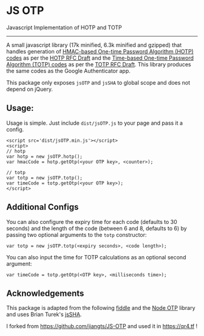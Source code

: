 # JS OTP
Javascript Implementation of HOTP and TOTP

---

A small javascript library (17k minified, 6.3k minified and gzipped) that handles generation of [HMAC-based One-time Password Algorithm (HOTP) codes](https://en.wikipedia.org/wiki/HMAC-based_One-time_Password_Algorithm) as per the [HOTP RFC Draft](https://tools.ietf.org/html/rfc4226) and the [Time-based One-time Password Algorithm (TOTP) codes](http://en.wikipedia.org/wiki/Time-based_One-time_Password_Algorithm) as per the [TOTP RFC Draft](http://tools.ietf.org/id/draft-mraihi-totp-timebased-06.html). This library produces the same codes as the Google Authenticator app.

This package only exposes `jsOTP` and `jsSHA` to global scope and does not depend on jQuery.

## Usage:
Usage is simple. Just include `dist/jsOTP.js` to your page and pass it a config.

    <script src='dist/jsOTP.min.js'></script>
    <script>
    // hotp
    var hotp = new jsOTP.hotp();
    var hmacCode = hotp.getOtp(<your OTP key>, <counter>);
    
    // totp
    var totp = new jsOTP.totp();
    var timeCode = totp.getOtp(<your OTP key>);
    </script>

## Additional Configs
You can also configure the expiry time for each code (defaults to 30 seconds) and the length of the code (between 6 and 8, defaults to 6) by passing two optional arguments to the `totp` constructor:

    var totp = new jsOTP.totp(<expiry seconds>, <code length>);

You can also input the time for TOTP calculations as an optional second argument:

    var timeCode = totp.getOtp(<OTP key>, <milliseconds time>);

## Acknowledgements
This package is adapted from the following [fiddle](http://jsfiddle.net/nt18yhmL/) and the [Node OTP](https://github.com/guyht/notp/) library and uses Brian Turek's [jsSHA](https://github.com/caligatio/jsSHA/).

I forked from https://github.com/jiangts/JS-OTP and used it in https://qr4.tf !
